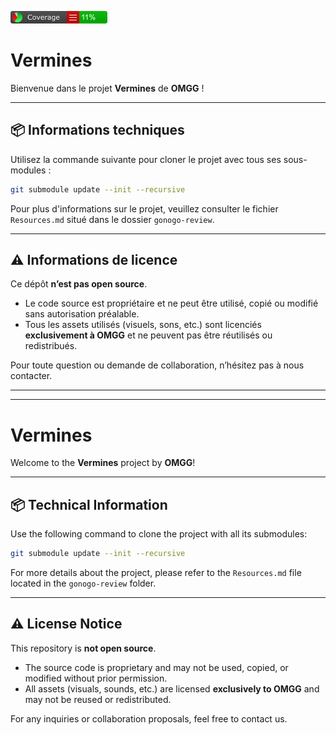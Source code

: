 ![Coverage Badge](Vermines/CodeCoverage/Report/badge_linecoverage.png)

# Vermines

Bienvenue dans le projet **Vermines** de **OMGG** !

---

## 📦 Informations techniques

Utilisez la commande suivante pour cloner le projet avec tous ses sous-modules :

```sh
git submodule update --init --recursive
```

Pour plus d'informations sur le projet, veuillez consulter le fichier `Resources.md` situé dans le dossier `gonogo-review`.

---

## ⚠️ Informations de licence

Ce dépôt **n’est pas open source**.

- Le code source est propriétaire et ne peut être utilisé, copié ou modifié sans autorisation préalable.
- Tous les assets utilisés (visuels, sons, etc.) sont licenciés **exclusivement à OMGG** et ne peuvent pas être réutilisés ou redistribués.

Pour toute question ou demande de collaboration, n’hésitez pas à nous contacter.

---

---

# Vermines

Welcome to the **Vermines** project by **OMGG**!

---

## 📦 Technical Information

Use the following command to clone the project with all its submodules:

```sh
git submodule update --init --recursive
```

For more details about the project, please refer to the `Resources.md` file located in the `gonogo-review` folder.

---

## ⚠️ License Notice

This repository is **not open source**.

- The source code is proprietary and may not be used, copied, or modified without prior permission.
- All assets (visuals, sounds, etc.) are licensed **exclusively to OMGG** and may not be reused or redistributed.

For any inquiries or collaboration proposals, feel free to contact us.


